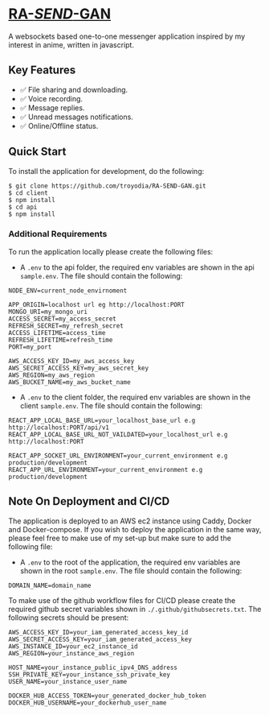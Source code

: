 # [RA-**_SEND_**-GAN](https://rasengan.vip/)

A websockets based one-to-one messenger application inspired by my interest in anime, written in javascript.

## Key Features

- ✅ File sharing and downloading.
- ✅ Voice recording.
- ✅ Message replies.
- ✅ Unread messages notifications.
- ✅ Online/Offline status.

## Quick Start

To install the application for development, do the following:

```
$ git clone https://github.com/troyodia/RA-SEND-GAN.git
$ cd client
$ npm install
$ cd api
$ npm install
```

### Additional Requirements

To run the application locally please create the following files:

- A `.env` to the api folder, the required env variables are shown in the api `sample.env`. The file should contain the following:

```
NODE_ENV=current_node_envirnoment

APP_ORIGIN=localhost url eg http://localhost:PORT
MONGO_URI=my_mongo_uri
ACCESS_SECRET=my_access_secret
REFRESH_SECRET=my_refresh_secret
ACCESS_LIFETIME=access_time
REFRESH_LIFETIME=refresh_time
PORT=my_port

AWS_ACCESS_KEY_ID=my_aws_access_key
AWS_SECRET_ACCESS_KEY=my_aws_secret_key
AWS_REGION=my_aws_region
AWS_BUCKET_NAME=my_aws_bucket_name
```

- A `.env` to the client folder, the required env variables are shown in the client `sample.env`. The file should contain the following:

```
REACT_APP_LOCAL_BASE_URL=your_localhost_base_url e.g http://localhost:PORT/api/v1
REACT_APP_LOCAL_BASE_URL_NOT_VAILDATED=your_localhost_url e.g http://localhost:PORT

REACT_APP_SOCKET_URL_ENVIRONMENT=your_current_environment e.g production/development
REACT_APP_URL_ENVIRONMENT=your_current_environment e.g production/development
```

## Note On Deployment and CI/CD

The application is deployed to an AWS ec2 instance using Caddy, Docker and Docker-compose. If you wish to deploy the application in the same way, please feel free to make use of my set-up but make sure to add the following file:

- A `.env` to the root of the application, the required env variables are shown in the root `sample.env`. The file should contain the following:

```
DOMAIN_NAME=domain_name
```

To make use of the github workflow files for CI/CD please create the required github secret variables shown in `./.github/githubsecrets.txt`. The following secrets should be present:

```
AWS_ACCESS_KEY_ID=your_iam_generated_access_key_id
AWS_SECRET_ACCESS_KEY=your_iam_generated_access_key
AWS_INSTANCE_ID=your_ec2_instance_id
AWS_REGION=your_instance_aws_region

HOST_NAME=your_instance_public_ipv4_DNS_address
SSH_PRIVATE_KEY=your_instance_ssh_private_key
USER_NAME=your_instance_user_name

DOCKER_HUB_ACCESS_TOKEN=your_generated_docker_hub_token
DOCKER_HUB_USERNAME=your_dockerhub_user_name
```
